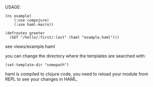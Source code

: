 USAGE:

    (ns example)
        (:use compojure)
        (:use haml-macro))

    (defroutes greeter
      (GET "/hello/:first/:last" (haml "example.haml")))

see views/example.haml

you can change the directory where the templates are searched with:

    (set-template-dir "somepath")

haml is compiled to clojure code, you need to reload your module from REPL to see your changes in HAML.

